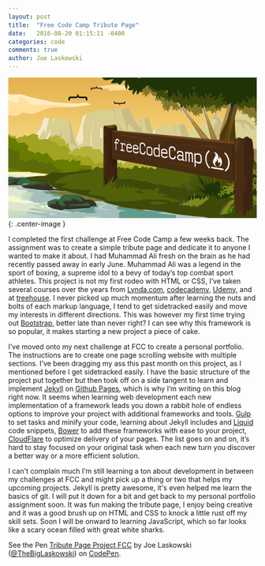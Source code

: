 ```yaml
---
layout: post
title:  "Free Code Camp Tribute Page"
date:   2016-08-20 01:15:11 -0400
categories: code
comments: true
author: Joe Laskowski
---
```


![free code camp](/img/2016/08/free-code-camp.png){: .center-image }

I completed the first challenge at Free Code Camp a few weeks back. The assignment was to create a simple tribute page and dedicate it to anyone I wanted to make it about. I had Muhammad Ali fresh on the brain as he had recently passed away in early June. Muhammad Ali was a legend in the sport of boxing, a supreme idol to a bevy of today’s top combat sport athletes. This project is not my first rodeo with HTML or CSS, I’ve taken several courses over the years from [Lynda.com](https://www.lynda.com/), [codecademy](https://www.codecademy.com/), [Udemy](https://www.udemy.com/), and at [treehouse](https://www.teamtreehouse.com). I never picked up much momentum after learning the nuts and bolts of each markup language, I tend to get sidetracked easily and move my interests in different directions. This was however my first time trying out [Bootstrap](https://getbootstrap.com/), better late than never right? I can see why this framework is so popular, it makes starting a new project a piece of cake.

I’ve moved onto my next challenge at FCC to create a personal portfolio. The instructions are to create one page scrolling website with multiple sections. I’ve been dragging my ass this past month on this project, as I mentioned before I get sidetracked easily. I have the basic structure of the project put together but then took off on a side tangent to learn and implement [Jekyll](https://jekyllrb.com/) on [Github Pages](https://pages.github.com/), which is why I’m writing on this blog right now. It seems when learning web development each new implementation of a framework leads you down a rabbit hole of endless options to improve your project with additional frameworks and tools. [Gulp](http://gulpjs.com/) to set tasks and minify your code, learning about Jekyll includes and [Liquid](https://shopify.github.io/liquid/) code snippets, [Bower](https://bower.io/) to add these frameworks with ease to your project, [CloudFlare](https://www.cloudflare.com/) to optimize delivery of your pages. The list goes on and on, it’s hard to stay focused on your original task when each new turn you discover a better way or a more efficient solution.

I can't complain much I’m still learning a ton about development in between my challenges at FCC and might pick up a thing or two that helps my upcoming projects. Jekyll is pretty awesome, it's even helped me learn the basics of git. I will put it down for a bit and get back to my personal portfolio assignment soon. It was fun making the tribute page, I enjoy being creative and it was a good brush up on HTML and CSS to knock a little rust off my skill sets. Soon I will be onward to learning JavaScript, which so far looks like a scary ocean filled with great white sharks.

<p data-height="530" data-theme-id="dark" data-slug-hash="dXZzkd" data-default-tab="html,result" data-user="TheBigLaskowski" data-embed-version="2" class="codepen">See the Pen <a href="https://codepen.io/TheBigLaskowski/pen/dXZzkd/">Tribute Page Project FCC</a> by Joe Laskowski (<a href="http://codepen.io/TheBigLaskowski">@TheBigLaskowski</a>) on <a href="http://codepen.io">CodePen</a>.</p>
<script async src="//assets.codepen.io/assets/embed/ei.js"></script>
